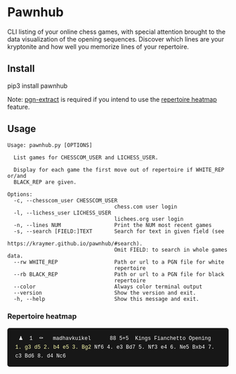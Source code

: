 # Pawnhub

CLI listing of your online chess games, with special attention brought to the data visualization of the opening sequences.
Discover which lines are your kryptonite and how well you memorize lines of your repertoire.

## Install

pip3 install pawnhub

Note: [pgn-extract](https://www.cs.kent.ac.uk/people/staff/djb/pgn-extract/) is required if you intend to use the [repertoire heatmap](https://kraymer.github.io/pawnhub/#repertoire-heatmap) feature.

## Usage

~~~
Usage: pawnhub.py [OPTIONS]

  List games for CHESSCOM_USER and LICHESS_USER.

  Display for each game the first move out of repertoire if WHITE_REP or/and
  BLACK_REP are given.

Options:
  -c, --chesscom_user CHESSCOM_USER
                                  chess.com user login
  -l, --lichess_user LICHESS_USER
                                  lichees.org user login
  -n, --lines NUM                 Print the NUM most recent games
  -s, --search [FIELD:]TEXT       Search for text in given field (see
                                  https://kraymer.github.io/pawnhub/#search).
                                  Omit FIELD: to search in whole games data.
  --rw WHITE_REP                  Path or url to a PGN file for white
                                  repertoire
  --rb BLACK_REP                  Path or url to a PGN file for black
                                  repertoire
  --color                         Always color terminal output
  --version                       Show the version and exit.
  -h, --help                      Show this message and exit.
~~~ 

### Repertoire heatmap
<style>.term-container {
  background: #171717;
  border-radius: 5px;
  color: white;
  word-break: break-word;
  overflow-wrap: break-word;
  font-family: Monaco, courier;
  font-size: 12px;
  line-height: 20px;
  padding: 14px 18px;
  white-space: pre-wrap;
}
</style>

<div class="term-container"> ♟  1  ⚰️   madhavkuikel      88 5+5  Kings Fianchetto Opening           <span style="color: #ffffaf;">1. g3 d5 2. b4 e5 3. Bg2</span> Nf6 4. e3 Bd7 5. Nf3 e4 6. Ne5 Bxb4 7. c3 Bd6 8. d4 Nc6</div>